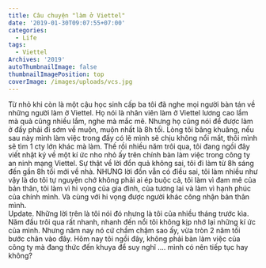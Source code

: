```yaml
---
title: Câu chuyện "làm ở Viettel"
date: '2019-01-30T09:07:55+07:00'
categories:
  - Life
tags:
  - Viettel
Archives: '2019'
autoThumbnailImage: false
thumbnailImagePosition: top
coverImage: /images/uploads/vcs.jpg
---
```

Từ nhỏ khi còn là một cậu học sinh cấp ba tôi đã nghe mọi người bàn tán về những người làm ở Viettel. Họ nói là nhân viên làm ở Viettel lương cao lắm mà quà cũng nhiều lắm, nghe mà mắc mê. Nhưng họ cũng nói để được làm ở đấy phải đi sớm về muộn, muộn nhất là 8h tối. Lòng tôi bâng khuâng, nếu sau này mình làm việc trong đấy có lẽ mình sẽ chịu không nổi mất, thôi mình sẽ tìm 1 cty lớn khác mà làm. Thế rồi nhiều năm trôi qua, tôi đang ngồi đây viết nhật ký về một kí ức nho nhỏ ấy trên chính bàn làm việc trong công ty an ninh mạng Viettel. Sự thật về lời đồn quả không sai, tôi đi làm từ 8h sáng đến gần 8h tối mới về nhà. NHƯNG lời đồn vẫn có điều sai, tôi làm nhiều như vậy là do tôi tự nguyện chớ không phải ai ép buộc cả, tôi làm vì đam mê của bản thân, tôi làm vì hi vọng của gia đình, của tương lai và làm vì hạnh phúc của chính mình. Và cùng với hi vọng được người khác công nhận bản thân mình.  
Update. Những lời trên là tôi nói đó nhưng là tôi của nhiều tháng trước kìa. Năm đầu trôi qua rất nhanh, nhanh đến nổi tôi không kịp nhớ lại những kí ức của mình. Nhưng năm nay nó cứ chầm chậm sao ấy, vừa tròn 2 năm tối bước chân vào đây. Hôm nay tôi ngồi đây, không phải bàn làm việc của công ty mà đang thức đến khuya để suy nghĩ .... mình có nên tiếp tục hay không?

​
